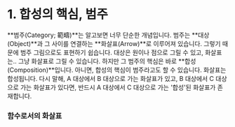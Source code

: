 # 1. 합성의 핵심, 범주

**범주\(Category; 範疇\)**는 알고보면 너무 단순한 개념입니다. 범주는 **대상\(Object\)**과 그 사이를 연결하는 **화살표\(Arrow\)**로 이루어져 있습니다. 그렇기 때문에 범주 그림으로도 표현하기 쉽습니다. 대상은 원이나 점으로 그릴 수 있고, 화살표는.. 그냥 화살표로 그릴 수 있습니다. 하지만 그 범주의 핵심은 바로 **합성\(Composition\)**입니다. 아니면, 합성의 핵심이 범주라고도 할 수 있습니다. 화살표는 합성됩니다. 다시 말해, A 대상에서 B 대상으로 가는 화살표가 있고, B 대상에서 C 대상으로 가는 화살표가 있다면, 반드시 A 대상에서 C 대상으로 가는 '합성'된 화살표가 존재합니다.

### 함수로서의 화살표


